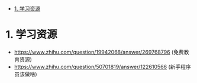 

<!-- TOC -->

- [1. 学习资源](#1-学习资源)

<!-- /TOC -->


# 1. 学习资源

* https://www.zhihu.com/question/19942068/answer/269768796 (免费教育资源)
* https://www.zhihu.com/question/50701819/answer/122610566 (新手程序员该做啥)
